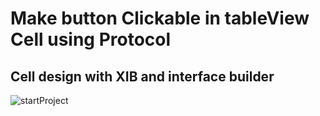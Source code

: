 # Make button Clickable in tableView Cell using Protocol


## Cell design with XIB and interface builder

![startProject](../master/assets/sketch1.gif) 


